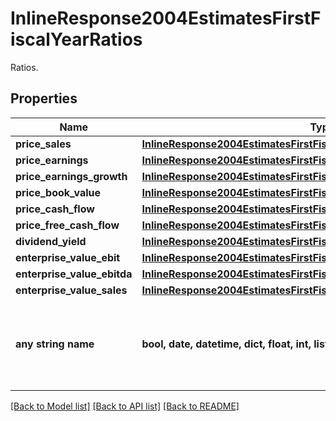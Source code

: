 # InlineResponse2004EstimatesFirstFiscalYearRatios

Ratios.

## Properties
Name | Type | Description | Notes
------------ | ------------- | ------------- | -------------
**price_sales** | [**InlineResponse2004EstimatesFirstFiscalYearRatiosPriceSales**](InlineResponse2004EstimatesFirstFiscalYearRatiosPriceSales.md) |  | [optional] 
**price_earnings** | [**InlineResponse2004EstimatesFirstFiscalYearRatiosPriceEarnings**](InlineResponse2004EstimatesFirstFiscalYearRatiosPriceEarnings.md) |  | [optional] 
**price_earnings_growth** | [**InlineResponse2004EstimatesFirstFiscalYearRatiosPriceEarningsGrowth**](InlineResponse2004EstimatesFirstFiscalYearRatiosPriceEarningsGrowth.md) |  | [optional] 
**price_book_value** | [**InlineResponse2004EstimatesFirstFiscalYearRatiosPriceBookValue**](InlineResponse2004EstimatesFirstFiscalYearRatiosPriceBookValue.md) |  | [optional] 
**price_cash_flow** | [**InlineResponse2004EstimatesFirstFiscalYearRatiosPriceCashFlow**](InlineResponse2004EstimatesFirstFiscalYearRatiosPriceCashFlow.md) |  | [optional] 
**price_free_cash_flow** | [**InlineResponse2004EstimatesFirstFiscalYearRatiosPriceFreeCashFlow**](InlineResponse2004EstimatesFirstFiscalYearRatiosPriceFreeCashFlow.md) |  | [optional] 
**dividend_yield** | [**InlineResponse2004EstimatesFirstFiscalYearRatiosDividendYield**](InlineResponse2004EstimatesFirstFiscalYearRatiosDividendYield.md) |  | [optional] 
**enterprise_value_ebit** | [**InlineResponse2004EstimatesFirstFiscalYearRatiosEnterpriseValueEbit**](InlineResponse2004EstimatesFirstFiscalYearRatiosEnterpriseValueEbit.md) |  | [optional] 
**enterprise_value_ebitda** | [**InlineResponse2004EstimatesFirstFiscalYearRatiosEnterpriseValueEbitda**](InlineResponse2004EstimatesFirstFiscalYearRatiosEnterpriseValueEbitda.md) |  | [optional] 
**enterprise_value_sales** | [**InlineResponse2004EstimatesFirstFiscalYearRatiosEnterpriseValueSales**](InlineResponse2004EstimatesFirstFiscalYearRatiosEnterpriseValueSales.md) |  | [optional] 
**any string name** | **bool, date, datetime, dict, float, int, list, str, none_type** | any string name can be used but the value must be the correct type | [optional]

[[Back to Model list]](../README.md#documentation-for-models) [[Back to API list]](../README.md#documentation-for-api-endpoints) [[Back to README]](../README.md)


